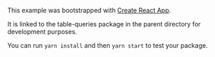 This example was bootstrapped with [Create React App](https://github.com/facebook/create-react-app).

It is linked to the table-queries package in the parent directory for development purposes.

You can run `yarn install` and then `yarn start` to test your package.
